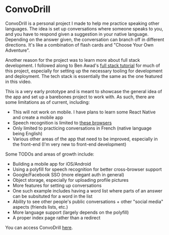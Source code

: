 # ConvoDrill

ConvoDrill is a personal project I made to help me practice speaking other languages. The idea is set up conversations where someone speaks to you, and
you have to respond given a suggestion in your native language. Depending on the answer given, the conversation can branch off in different directions.
It's like a combination of flash cards and "Choose Your Own Adventure".

Another reason for the project was to learn more about full stack development. I followed along to Ben Awad's [full stack tutorial](https://www.youtube.com/watch?v=I6ypD7qv3Z8)
for much of this project, especially for setting up the necessary tooling for development and deployment. The tech stack is essentially the same as the one featured
in this video.

This is a very early prototype and is meant to showcase the general idea of the app and set up a barebones project to work with. As such, there are some limitations as of current,
including:
 * This will not work on mobile. I have plans to learn some React Native and create a mobile app
 * Speech recognition is limited to [these browsers](https://www.npmjs.com/package/react-speech-recognition#supported-browsers)
 * Only limited to practicing conversations in French (native language being English)
 * Various other areas of the app that need to be improved, especially in the front-end (I'm very new to front-end development)
  
  
Some TODOs and areas of growth include:
 * Building a mobile app for iOS/Android
 * Using a polyfill for speech recognition for better cross-browser support
 * Google/Facebook SSO (more elegant auth in general)
 * Object storage, especially for uploading profile pictures
 * More features for setting up conversations
  * One such example includes having a word list where parts of an answer can be subsituted for a word in the list
 * Ability to see other people's public conversations + other "social media" aspects (friends lists, etc.)
 * More language support (largely depends on the polyfill)
 * A proper index page rather than a redirect
  
You can access ConvoDrill [here](https://www.convodrill.com).

